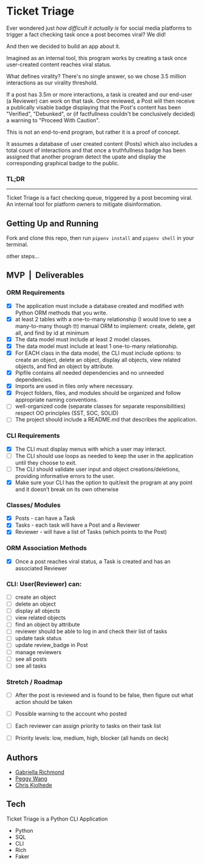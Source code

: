 # Ticket Triage
Ever wondered just *how difficult it actually is* for social media platforms to trigger a fact checking task once a post becomes viral? We did! 

And then we decided to build an app about it. 

Imagined as an internal tool, this program works by creating a task once user-created content reaches viral status. 

What defines virality? There's no single answer, so we chose 3.5 million interactions as our virality threshold.

If a post has 3.5m or more interactions, a task is created and our end-user (a Reviewer) can work on that task. Once reviewed, a Post will then receive a publically visable badge displaying that the Post's content has been "Verified", "Debunked", or (if factfullness couldn't be conclusively decided) a warning to "Proceed With Caution".

This is not an end-to-end program, but rather it is a proof of concept. 

It assumes a database of user created content (Posts) which also includes a total count of interactions and that once a truthfullness badge has been assigned that another program detect the upate and display the corresponding graphical badge to the public.



### TL;DR
---
Ticket Triage is a fact checking queue, triggered by a post becoming viral. An internal tool for platform owners to mitigate disinformation.



## Getting Up and Running
Fork and clone this repo, then run ```pipenv install``` and ```pipenv shell``` in your terminal.

other steps...



## MVP &nbsp;|&nbsp; Deliverables
### ORM Requirements
- [x] The application must include a database created and modified with Python ORM methods that you write.
- [x] at least 2 tables with a one-to-many relationship (I would love to see a many-to-many though 🤓) manual ORM to implement: create, delete, get all, and find by id at minimum
- [x] The data model must include at least 2 model classes.
- [x] The data model must include at least 1 one-to-many relationship.
- [x] For EACH class in the data model, the CLI must include options: to create an object, delete an object, display all objects, view related objects, and find an object by attribute.
- [x] Pipfile contains all needed dependencies and no unneeded dependencies.
- [x] Imports are used in files only where necessary.
- [x] Project folders, files, and modules should be organized and follow appropriate naming conventions.
- [ ] well-organized code (separate classes for separate responsibilities) respect OO principles (SST, SOC, SOLID)
- [ ] The project should include a README.md that describes the application.

### CLI Requirements
- [x] The CLI must display menus with which a user may interact.
- [ ] The CLI should use loops as needed to keep the user in the application until they choose to exit.
- [ ] The CLI should validate user input and object creations/deletions, providing informative errors to the user.
- [x] Make sure your CLI has the option to quit/exit the program at any point and it doesn’t break on its own otherwise

### Classes/ Modules
- [x] Posts - can have a Task
- [x] Tasks - each task will have a Post and a Reviewer
- [x] Reviewer - will have a list of Tasks (which points to the Post)

### ORM Association Methods
- [x] Once a post reaches viral status, a Task is created and has an associated Reviewer

### CLI: User(Reviewer) can:
- [ ] create an object
- [ ] delete an object 
- [ ] display all objects 
- [ ] view related objects 
- [ ] find an object by attribute
- [ ] reviewer should be able to log in and check their list of tasks
- [ ] update task status
- [ ] update review_badge in Post
- [ ] manage reviewers
- [ ] see all posts
- [ ] see all tasks

### Stretch / Roadmap
- [ ] After the post is reviewed and is found to be false, then figure out what action should be taken
- [ ] Possible warning to the account who posted
- [ ] Each reviewer can assign priority to tasks on their task list 
- [ ] Priority levels: low, medium, high, blocker (all hands on deck)



## Authors
- [Gabriella Richmond](https://github.com/gabriellarichmo)
- [Peggy Wang](https://github.com/pwangy)
- [Chris Kjolhede](https://github.com/CKjolhede)


## Tech
Ticket Triage is a Python CLI Application
- Python
- SQL
- CLI
- Rich
- Faker
